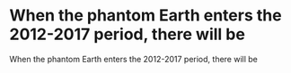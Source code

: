 # When the phantom Earth enters the 2012-2017 period, there will be

When the phantom Earth enters the 2012-2017 period, there will be